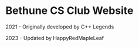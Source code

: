 # Bethune CS Club Website
2021 - Originally developed by C++ Legends

2023 - Updated by HappyRedMapleLeaf
